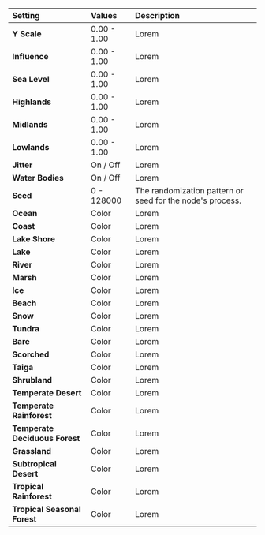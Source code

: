 | Setting                        | Values          | Description |
| :----------------------------- | :-------------- | :---------- |
| **Y Scale**                    | 0.00 - 1.00     | Lorem |
| **Influence**                  | 0.00 - 1.00     | Lorem |
| **Sea Level**                  | 0.00 - 1.00     | Lorem |
| **Highlands**                  | 0.00 - 1.00     | Lorem |
| **Midlands**                   | 0.00 - 1.00     | Lorem |
| **Lowlands**                   | 0.00 - 1.00     | Lorem |
| **Jitter**                     | On / Off | Lorem |
| **Water Bodies**               | On / Off | Lorem |
| **Seed**                       | 0 - 128000      | The randomization pattern or seed for the node's process. |
| **Ocean**                      | Color           | Lorem |
| **Coast**                      | Color           | Lorem |
| **Lake Shore**                 | Color           | Lorem |
| **Lake**                       | Color           | Lorem |
| **River**                      | Color           | Lorem |
| **Marsh**                      | Color           | Lorem |
| **Ice**                        | Color           | Lorem |
| **Beach**                      | Color           | Lorem |
| **Snow**                       | Color           | Lorem |
| **Tundra**                     | Color           | Lorem |
| **Bare**                       | Color           | Lorem |
| **Scorched**                   | Color           | Lorem |
| **Taiga**                      | Color           | Lorem |
| **Shrubland**                  | Color           | Lorem |
| **Temperate Desert**           | Color           | Lorem |
| **Temperate Rainforest**       | Color           | Lorem |
| **Temperate Deciduous Forest** | Color           | Lorem |
| **Grassland**                  | Color           | Lorem |
| **Subtropical Desert**         | Color           | Lorem |
| **Tropical Rainforest**        | Color           | Lorem |
| **Tropical Seasonal Forest**   | Color           | Lorem |
